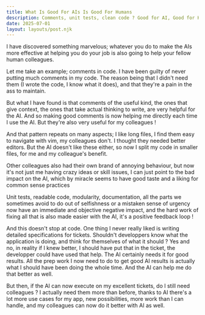 ```yaml
---
title: What Is Good For AIs Is Good For Humans
description: Comments, unit tests, clean code ? Good for AI, Good for Humans !
date: 2025-07-01
layout: layouts/post.njk
---
```


I have discovered something marvelous; whatever you do
to make the AIs more effective at helping you do your job
is also going to help your fellow human colleagues. 

Let me take an example; comments in code. I have been guilty of
never putting much comments in my code. The reason being that
I didn't need them (I wrote the code, I know what it does), and
that they're a pain in the ass to maintain. 

But what I have found is that comments of the useful kind, the
ones that give context, the ones that take actual thinking to write,
are very helpful for the AI. And so making good comments is now
helping me directly each time I use the AI. But they're also very
useful for my colleagues !

And that pattern repeats on many aspects; I like long files, I find
them easy to navigate with vim, my colleagues don't. I thought they
needed better editors. But the AI doesn't like these either, so now
I split my code in smaller files, for me and my colleague's benefit.

Other colleagues also had their own brand of annoying behaviour, but
now it's not just me having crazy ideas or skill issues, I can just 
point to the bad impact on the AI, which by miracle seems to have
good taste and a liking for common sense practices

Unit tests, readable code, modularity, documentation, all the parts
we sometimes avoid to do out of selfishness or a mistaken sense of 
urgency now have an immediate and objective negative impact, and
the hard work of fixing all that is also made easier with the AI,
it's a positive feedback loop !

And this doesn't stop at code. One thing I never really liked is
writing detailed specifications for tickets. Shouldn't developpers
know what the application is doing, and think for themselves of
what it should ? Yes and no, in reality if I knew better, I should
have put that in the ticket, the developper could have used that
help. The AI certainly needs it for good results. All the prep
work I now need to do to get good AI results is actually what I 
should have been doing the whole time. And the AI can help me do
that better as well.

But then, if the AI can now execute on my excellent tickets, do I
still need colleagues ? I actually need them more than before,
thanks to AI there's a lot more use cases for my app, new possibilities, 
more work than I can handle, and my colleagues can now do it better with
AI as well.
